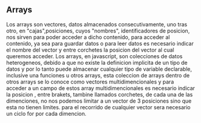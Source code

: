 ## Arrays

Los arrays son vectores, datos almacenados consecutivamente, uno tras otro, en "cajas",posiciones, cuyos "nombres", identificadores de posicion, nos sirven para poder acceder a dicho contenido, para acceder al contenido, ya sea para guardar datos o para leer datos es necesario indicar el nombre del vector y entre corchetes la posicion del vector al cual queremos acceder. Los arrays, en javascript, son colecciones de datos heterogeneos, debido a que no existe la definicion implicita de un tipo de datos y por lo tanto puede almacenar cualquier tipo de variable declarable, inclusive una funciones u otros  arrays, esta coleccion de arrays dentro de otros arrays se lo conoce como vectores multidimencionales y para acceder a un campo de estos array multidimencionales es necesario indicar la posicion , entre brakets, tambine llamados corchetes, de cada una de las dimenciones, no nos podemos limitar a un vector de 3 posiciones sino que esta no tienen limites. para el recorrido de cualquier vector sera necesario un ciclo for por cada dimencion.